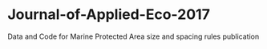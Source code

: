 # Journal-of-Applied-Eco-2017
Data and Code for Marine Protected Area size and spacing rules publication
